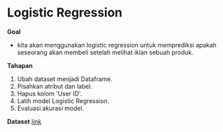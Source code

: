 # Logistic Regression

**Goal**
- kita akan menggunakan logistic regression untuk memprediksi apakah seseorang akan membeli setelah melihat iklan sebuah produk. 

**Tahapan**

1. Ubah dataset menjadi Dataframe.
2. Pisahkan atribut dan label.
3. Hapus kolom 'User ID'.
4. Latih model Logistic Regression.
5. Evaluasi akurasi model.

**Dataset**
[link](https://www.kaggle.com/dragonheir/logistic-regression)


